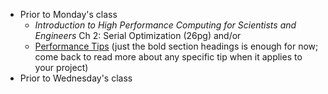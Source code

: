 - Prior to Monday's class
   + _Introduction to High Performance Computing for Scientists and Engineers_ Ch 2: Serial Optimization (26pg) and/or
   + [Performance Tips](https://docs.julialang.org/en/v1/manual/performance-tips/)  (just the bold section headings is enough for now;  come back to read more about any specific tip when it applies to your project)
- Prior to Wednesday's class
 <!--    + Submit [Lab 4](labs/lab4/) -->
